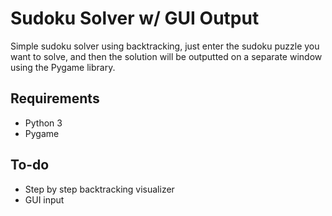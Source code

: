 # Sudoku Solver w/ GUI Output
Simple sudoku solver using backtracking, just enter the sudoku puzzle you want to solve, and then the solution will be outputted on a separate window using the Pygame library.

## Requirements
- Python 3
- Pygame

## To-do
- Step by step backtracking visualizer
- GUI input
